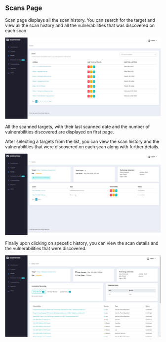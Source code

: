 ## Scans Page

Scan page displays all the scan history. You can search for the target and view all the scan history and all the vulnerabilities that was discovered on each scan. 

![Scan page](../static/Scans/scanpage.png)

All the scanned targets, with their last scanned date and the number of vulnerabilities discovered are displayed on first page.

After selecting a targets from the list, you can view the scan history and the vulnerabilities that were discovered on each scan along with further details.

![Scan history](../static/Scans/scanhistory.png)

Finally upon clicking on specefic history, you can view the scan details and the vulnerabilities that were discovered.

![History of a target](../static/Scans/hsitoryoftarget.png)